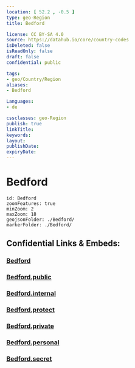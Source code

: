 ```yaml
---
location: [ 52.2 , -0.5 ] 
type: geo-Region
title: Bedford

license: CC BY-SA 4.0
source: https://datahub.io/core/country-codes
isDeleted: false
isReadOnly: false
draft: false
confidential: public

tags:
- geo/Country/Region
aliases:
- Bedford

Languages:
- de

cssclasses: geo-Region
publish: true
linkTitle: 
keywords: 
layout: 
publishDate: 
expiryDate: 
---
```


# Bedford

```leaflet
id: Bedford
zoomFeatures: true 
minZoom: 2 
maxZoom: 18
geojsonFolder: ./Bedford/
markerFolder: ./Bedford/
```


## Confidential Links & Embeds: 

### [Bedford](/_Standards/Earth/Continent/Europe/Europe~North/UK/England/Regions~England/East_of_England/Bedford.md) 

### [Bedford.public](/_public/Earth/Continent/Europe/Europe~North/UK/England/Regions~England/East_of_England/Bedford.public.md) 

### [Bedford.internal](/_internal/Earth/Continent/Europe/Europe~North/UK/England/Regions~England/East_of_England/Bedford.internal.md) 

### [Bedford.protect](/_protect/Earth/Continent/Europe/Europe~North/UK/England/Regions~England/East_of_England/Bedford.protect.md) 

### [Bedford.private](/_private/Earth/Continent/Europe/Europe~North/UK/England/Regions~England/East_of_England/Bedford.private.md) 

### [Bedford.personal](/_personal/Earth/Continent/Europe/Europe~North/UK/England/Regions~England/East_of_England/Bedford.personal.md) 

### [Bedford.secret](/_secret/Earth/Continent/Europe/Europe~North/UK/England/Regions~England/East_of_England/Bedford.secret.md)

